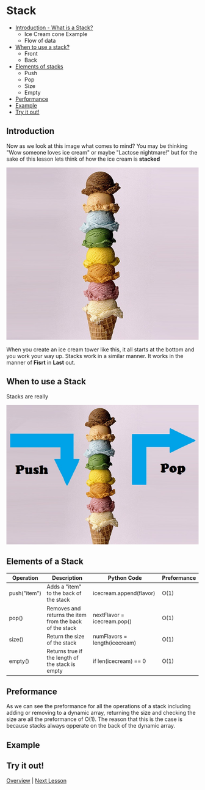# Stack

* [Introduction - What is a Stack?](#introduction)
    * Ice Cream cone Example
    * Flow of data
* [When to use a stack?](#when-to-use-a-stack)
    * Front
    * Back 
* [Elements of stacks](#elements-of-a-stack)
    * Push 
    * Pop
    * Size
    * Empty
* [Performance](#preformance) 
* [Example](#example)
* [Try it out!](#try-it-out)

## Introduction
Now as we look at this image what comes to mind? You may be thinking "Wow someone loves ice cream" or maybe "Lactose nightmare!" but for the sake of this lesson lets think of how the ice cream is **stacked** 

![Ice cream Stack](ice-cream-example.jpg)

When you create an ice cream tower like this, it all starts at the bottom and you work your way up. Stacks work in a similar manner. It works in the manner of **Fisrt** in **Last** out. 

## When to use a Stack
Stacks are really

![Ice cream push/pop](ice-cream-stack.jpg)

## Elements of a Stack

|Operation   |Description                                            |Python Code                   |Preformance|
|------------|-------------------------------------------------------|------------------------------|-----------|
|push("item")|Adds a "item" to the back of the stack                 |icecream.append(flavor)       |O(1)       |
|pop()       |Removes and returns the item from the back of the stack|nextFlavor = icecream.pop()   |O(1)       |
|size()      |Return the size of the stack                           |numFlavors = length(icecream) |O(1)       |
|empty()     |Returns true if the length of the stack is empty       |if len(icecream) == 0         |O(1)       | 

## Preformance

As we can see the preformance for all the operations of a stack including adding or removing to a dynamic array, returning the size and checking the size are all the preformance of O(1). The reason that this is the case is because stacks always opperate on the back of the dynamic array.  

## Example 

## Try it out!


[Overview](../README.md) | [Next Lesson](../3-LinkedList/LinkedList.md)